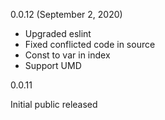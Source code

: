 0.0.12 (September 2, 2020)

- Upgraded eslint
- Fixed conflicted code in source
- Const to var in index
- Support UMD

0.0.11

Initial public released